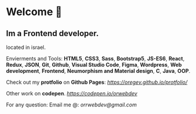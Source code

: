 # Welcome 👋
 
## Im a Frontend developer. 
located in israel.


Envierments and Tools:
**HTML5**, **CSS3**, **Sass**, **Bootstrap5**, **JS-ES6**, **React**, **Redux**, **JSON**, **Git**, **Github**, **Visual Studio Code**, **Figma**, **Wordpress**, **Web development**, **Frontend**, **Neumorphism and Material design**, **C**, **Java**, **OOP**.

 
Check out my **protfolio** on **Github Pages**: 
_https://oregev.github.io/protfolio/_

Other work on **codepen**.
_https://codepen.io/orwebdev_

For any question:
Email me @: _orrwebdev@gmail.com_
